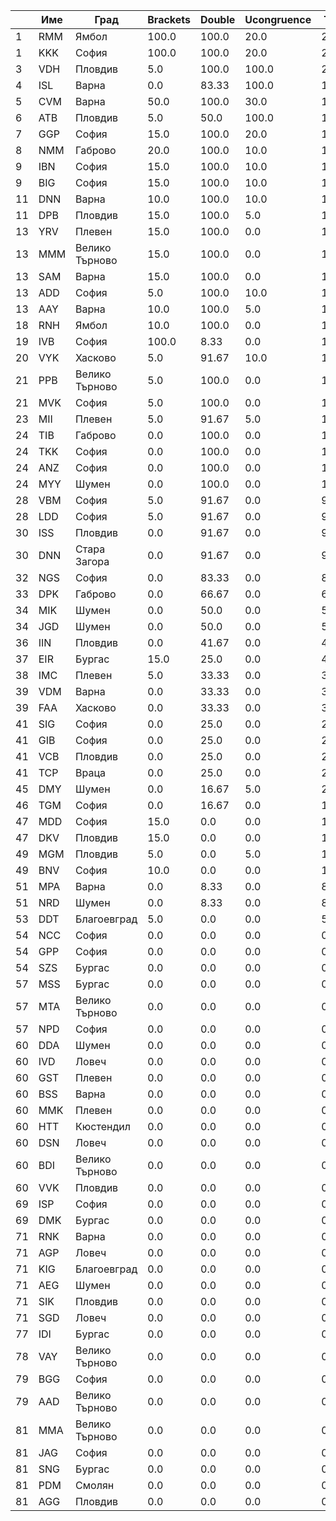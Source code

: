 | |Име|Град|Brackets|Double|Ucongruence|Точки|
|---|---|---|---|---|---|---|
|1|RMM|Ямбол|100.0|100.0|20.0|220.0|
|1|KKK|София|100.0|100.0|20.0|220.0|
|3|VDH|Пловдив|5.0|100.0|100.0|205.0|
|4|ISL|Варна|0.0|83.33|100.0|183.33|
|5|CVM|Варна|50.0|100.0|30.0|180.0|
|6|ATB|Пловдив|5.0|50.0|100.0|155.0|
|7|GGP|София|15.0|100.0|20.0|135.0|
|8|NMM|Габрово|20.0|100.0|10.0|130.0|
|9|IBN|София|15.0|100.0|10.0|125.0|
|9|BIG|София|15.0|100.0|10.0|125.0|
|11|DNN|Варна|10.0|100.0|10.0|120.0|
|11|DPB|Пловдив|15.0|100.0|5.0|120.0|
|13|YRV|Плевен|15.0|100.0|0.0|115.0|
|13|MMM|Велико Търново|15.0|100.0|0.0|115.0|
|13|SAM|Варна|15.0|100.0|0.0|115.0|
|13|ADD|София|5.0|100.0|10.0|115.0|
|13|AAY|Варна|10.0|100.0|5.0|115.0|
|18|RNH|Ямбол|10.0|100.0|0.0|110.0|
|19|IVB|София|100.0|8.33|0.0|108.33|
|20|VYK|Хасково|5.0|91.67|10.0|106.67|
|21|PPB|Велико Търново|5.0|100.0|0.0|105.0|
|21|MVK|София|5.0|100.0|0.0|105.0|
|23|MII|Плевен|5.0|91.67|5.0|101.67|
|24|TIB|Габрово|0.0|100.0|0.0|100.0|
|24|TKK|София|0.0|100.0|0.0|100.0|
|24|ANZ|София|0.0|100.0|0.0|100.0|
|24|MYY|Шумен|0.0|100.0|0.0|100.0|
|28|VBM|София|5.0|91.67|0.0|96.67|
|28|LDD|София|5.0|91.67|0.0|96.67|
|30|ISS|Пловдив|0.0|91.67|0.0|91.67|
|30|DNN|Стара Загора|0.0|91.67|0.0|91.67|
|32|NGS|София|0.0|83.33|0.0|83.33|
|33|DPK|Габрово|0.0|66.67|0.0|66.67|
|34|MIK|Шумен|0.0|50.0|0.0|50.0|
|34|JGD|Шумен|0.0|50.0|0.0|50.0|
|36|IIN|Пловдив|0.0|41.67|0.0|41.67|
|37|EIR|Бургас|15.0|25.0|0.0|40.0|
|38|IMC|Плевен|5.0|33.33|0.0|38.33|
|39|VDM|Варна|0.0|33.33|0.0|33.33|
|39|FAA|Хасково|0.0|33.33|0.0|33.33|
|41|SIG|София|0.0|25.0|0.0|25.0|
|41|GIB|София|0.0|25.0|0.0|25.0|
|41|VCB|Пловдив|0.0|25.0|0.0|25.0|
|41|TCP|Враца|0.0|25.0|0.0|25.0|
|45|DMY|Шумен|0.0|16.67|5.0|21.67|
|46|TGM|София|0.0|16.67|0.0|16.67|
|47|MDD|София|15.0|0.0|0.0|15.0|
|47|DKV|Пловдив|15.0|0.0|0.0|15.0|
|49|MGM|Пловдив|5.0|0.0|5.0|10.0|
|49|BNV|София|10.0|0.0|0.0|10.0|
|51|MPA|Варна|0.0|8.33|0.0|8.33|
|51|NRD|Шумен|0.0|8.33|0.0|8.33|
|53|DDT|Благоевград|5.0|0.0|0.0|5.0|
|54|NCC|София|0.0|0.0|0.0|0.0|
|54|GPP|София|0.0|0.0|0.0|0.0|
|54|SZS|Бургас|0.0|0.0|0.0|0.0|
|57|MSS|Бургас|0.0|0.0|0.0|0.0|
|57|MTA|Велико Търново|0.0|0.0|0.0|0.0|
|57|NPD|София|0.0|0.0|0.0|0.0|
|60|DDA|Шумен|0.0|0.0|0.0|0.0|
|60|IVD|Ловеч|0.0|0.0|0.0|0.0|
|60|GST|Плевен|0.0|0.0|0.0|0.0|
|60|BSS|Варна|0.0|0.0|0.0|0.0|
|60|MMK|Плевен|0.0|0.0|0.0|0.0|
|60|HTT|Кюстендил|0.0|0.0|0.0|0.0|
|60|DSN|Ловеч|0.0|0.0|0.0|0.0|
|60|BDI|Велико Търново|0.0|0.0|0.0|0.0|
|60|VVK|Пловдив|0.0|0.0|0.0|0.0|
|69|ISP|София|0.0|0.0|0.0|0.0|
|69|DMK|Бургас|0.0|0.0|0.0|0.0|
|71|RNK|Варна|0.0|0.0|0.0|0.0|
|71|AGP|Ловеч|0.0|0.0|0.0|0.0|
|71|KIG|Благоевград|0.0|0.0|0.0|0.0|
|71|AEG|Шумен|0.0|0.0|0.0|0.0|
|71|SIK|Пловдив|0.0|0.0|0.0|0.0|
|71|SGD|Ловеч|0.0|0.0|0.0|0.0|
|77|IDI|Бургас|0.0|0.0|0.0|0.0|
|78|VAY|Велико Търново|0.0|0.0|0.0|0.0|
|79|BGG|София|0.0|0.0|0.0|0.0|
|79|AAD|Велико Търново|0.0|0.0|0.0|0.0|
|81|MMA|Велико Търново|0.0|0.0|0.0|0.0|
|81|JAG|София|0.0|0.0|0.0|0.0|
|81|SNG|Бургас|0.0|0.0|0.0|0.0|
|81|PDM|Смолян|0.0|0.0|0.0|0.0|
|81|AGG|Пловдив|0.0|0.0|0.0|0.0|
